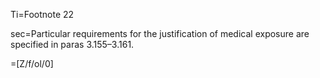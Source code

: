 Ti=Footnote 22

sec=Particular requirements for the justification of medical exposure are specified in
paras 3.155–3.161.

=[Z/f/ol/0]
